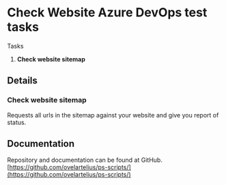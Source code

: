 # Check Website Azure DevOps test tasks

Tasks

1. **Check website sitemap**

## Details

### Check website sitemap ###  
Requests all urls in the sitemap against your website and give you report of status.

## Documentation
Repository and documentation can be found at GitHub.
[https://github.com/ovelartelius/ps-scripts/](https://github.com/ovelartelius/ps-scripts/)